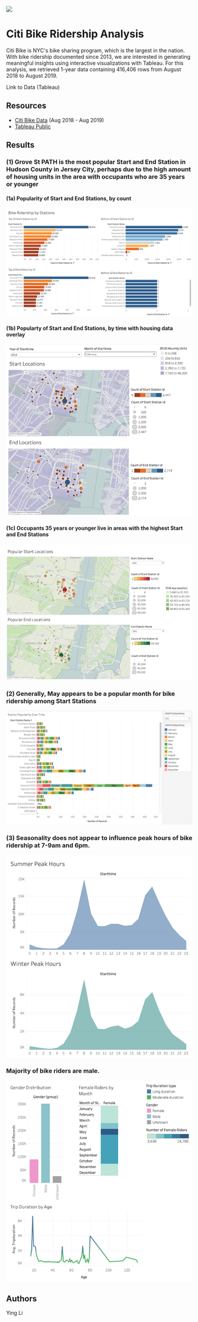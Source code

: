 <img src="https://images.unsplash.com/photo-1546014216-0ffcd51e2b6e?ixlib=rb-1.2.1&ixid=eyJhcHBfaWQiOjEyMDd9&auto=format&fit=crop&w=750&q=80">

# Citi Bike Ridership Analysis
Citi Bike is NYC's bike sharing program, which is the largest in the nation. With bike ridership documented since 2013, we are interested in generating meaningful insights using interactive visualizations with Tableau. For this analysis, we retrieved 1-year data containing 416,406 rows from August 2018 to August 2019.

Link to Data (Tableau) 

## Resources 
- [Citi Bike Data](https://www.citibikenyc.com/system-data) (Aug 2018 - Aug 2019) 
- [Tableau Public](https://public.tableau.com/en-us/s/)

## Results 

### (1) Grove St PATH is the most popular Start and End Station in Hudson County in Jersey City, perhaps due to the high amount of housing units in the area with occupants who are 35 years or younger

#### (1a) Popularity of Start and End Stations, by count
<img src="https://github.com/ying-li-python/citi-bike/blob/master/Images/station-dashboard.png">

#### (1b) Popularty of Start and End Stations, by time with housing data overlay
<img src="https://github.com/ying-li-python/citi-bike/blob/master/Images/locations-with-time.png?raw=true">

#### (1c) Occupants 35 years or younger live in areas with the highest Start and End Stations
<img src="https://github.com/ying-li-python/citi-bike/blob/master/Images/location-popularity.png?raw=true">

### (2) Generally, May appears to be a popular month for bike ridership among Start Stations 
<img src="https://github.com/ying-li-python/citi-bike/blob/master/Images/station-popularity.png?raw=true">

### (3) Seasonality does not appear to influence peak hours of bike ridership at 7-9am and 6pm.
<img src="https://github.com/ying-li-python/citi-bike/blob/master/Images/peak-hours.png?raw=true">

### Majority of bike riders are male.
<img src="https://github.com/ying-li-python/citi-bike/blob/master/Images/gender-age.png?raw=true">


## Authors
Ying Li


